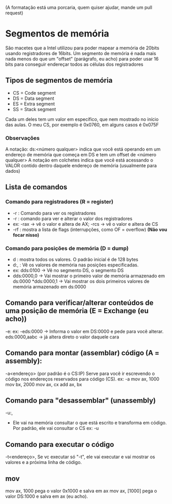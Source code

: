 (A formatação está uma porcaria, quem quiser ajudar, mande um pull request)

# Segmentos de memória

São macetes que a Intel utilizou para poder mapear a memória de 20bits usando registradores de 16bits.
Um segmento de memória é nada mais nada menos do que um "offset" (parágrafo, eu acho) para poder usar 16 bits para conseguir endereçar todos as células dos registradores

## Tipos de segmentos de memória

* CS = Code segment
* DS = Data segment
* ES = Extra segment
* SS = Stack segment

Cada um deles tem um valor em específico, que nem mostrado no início das aulas. O meu CS, por exemplo é 0x0760, em alguns casos é 0x075F

### Observações

A notação: ds:<número qualquer> indica que você está operando em um endereço de memória que começa em DS e tem um offset de <número qualquer>
A notação em colchetes indica que você está acessando o VALOR contido dentro daquele endereço de memória (usualmente para dados)

## Lista de comandos

### Comando para registradores (R = register)

* -r : Comando para ver os registradores
* -r<reg> : comando para ver e alterar o valor dos registradores
* ex: -rax -> vê o valor e altera de AX; -rcs -> vê o valor e altera de CS
* -rf : mostra a lista de flags (interrupções, como OF = overflow) **(Não vou focar nisso)**

### Comando para posições de memória (D = dump)

* d : mostra todos os valores. O padrão inicial é de 128 bytes
* d<segmento>:<offset inicial>,<offset final> : Vê os valores de memória nas posições especificadas.
* ex: dds:0100 -> Vê no segmento DS, o segmento DS
* dds:0000,0 -> Vai mostrar o primeiro valor de memória armazenado em ds:0000
*dds:0000,1 -> Vai mostrar os dois primeiros valores de memória armazenado em ds:0000

## Comando para verificar/alterar conteúdos de uma posição de memória (E = Exchange (eu acho))

-e<segmento>:<offset inicial>
ex: -eds:0000 -> Informa o valor em DS:0000 e pede para você alterar.
eds:0000,aabc -> já altera direto o valor daquele cara

## Comando para montar (assemblar) código (A = assembly):

-a<endereço> (por padrão é o CS:IP)
Serve para você ir escrevendo o código nos endereços reservados para código (CS).
ex: -a
mov ax, 1000
mov bx, 2000
mov ax, cx
add ax, bx

## Comando para "desassemblar" (unassembly)

-u<segmento>:<offset inicial>,<offset fim>
* Ele vai na memória consultar o que está escrito e transforma em código.
Por padrão, ele vai consultar o CS
ex: -u

## Comando para executar o código

-t<endereço>,<offset>
Se vc executar só "-t", ele vai executar e vai mostrar os valores e a próxima linha de código.

## mov

mov ax, 1000
pega o valor 0x1000 e salva em ax
mov ax, [1000]
pega o valor DS:1000 e salva em ax (eu acho).
